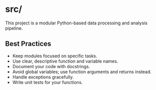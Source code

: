 # src/

This project is a modular Python-based data processing and analysis pipeline.

## Best Practices

- Keep modules focused on specific tasks.
- Use clear, descriptive function and variable names.
- Document your code with docstrings.
- Avoid global variables; use function arguments and returns instead.
- Handle exceptions gracefully.
- Write unit tests for your functions.

